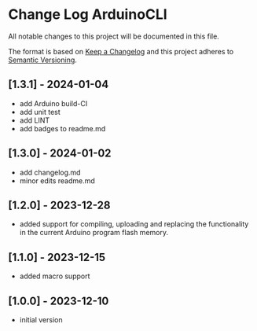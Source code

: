 # Change Log ArduinoCLI

All notable changes to this project will be documented in this file.

The format is based on [Keep a Changelog](http://keepachangelog.com/)
and this project adheres to [Semantic Versioning](http://semver.org/).


## [1.3.1] - 2024-01-04
- add Arduino build-CI
- add unit test
- add LINT
- add badges to readme.md


## [1.3.0] - 2024-01-02
- add changelog.md
- minor edits readme.md


## [1.2.0] - 2023-12-28
 - added support for compiling, uploading and replacing the
   functionality in the current Arduino program flash memory.

## [1.1.0] - 2023-12-15
- added macro support

## [1.0.0] - 2023-12-10
- initial version


